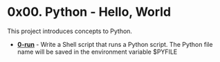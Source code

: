 # 0x00. Python - Hello, World
This project introduces concepts to Python.

* **[0-run](./0-run)** - Write a Shell script that runs a Python script.
The Python file name will be saved in the environment variable $PYFILE
